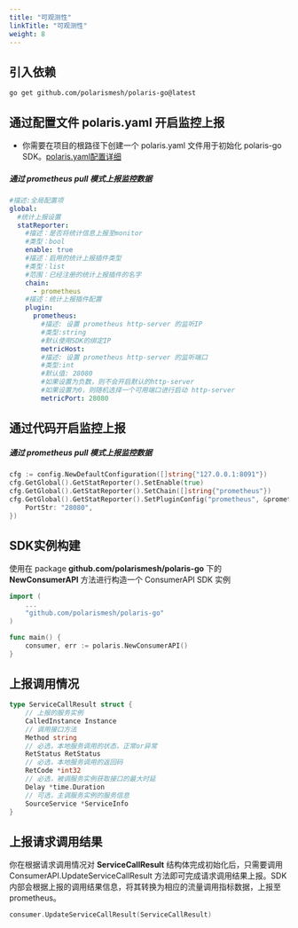 ```yaml
---
title: "可观测性"
linkTitle: "可观测性"
weight: 8
---
```


## 引入依赖

```
go get github.com/polarismesh/polaris-go@latest
```

## 通过配置文件 polaris.yaml 开启监控上报

- 你需要在项目的根路径下创建一个 polaris.yaml 文件用于初始化 polaris-go SDK。[polaris.yaml配置详细](https://github.com/polarismesh/polaris-go/blob/main/polaris.yaml)

##### 通过 prometheus pull 模式上报监控数据

```yaml
#描述:全局配置项
global:
  #统计上报设置
  statReporter:
    #描述：是否将统计信息上报至monitor
    #类型：bool
    enable: true
    #描述：启用的统计上报插件类型
    #类型：list
    #范围：已经注册的统计上报插件的名字
    chain:
      - prometheus
    #描述：统计上报插件配置
    plugin:
      prometheus:
        #描述: 设置 prometheus http-server 的监听IP
        #类型:string
        #默认使用SDK的绑定IP
        metricHost: 
        #描述: 设置 prometheus http-server 的监听端口
        #类型:int
        #默认值: 28080
        #如果设置为负数，则不会开启默认的http-server
        #如果设置为0，则随机选择一个可用端口进行启动 http-server
        metricPort: 28080
```

## 通过代码开启监控上报

##### 通过 prometheus pull 模式上报监控数据

```go
cfg := config.NewDefaultConfiguration([]string{"127.0.0.1:8091"})
cfg.GetGlobal().GetStatReporter().SetEnable(true)
cfg.GetGlobal().GetStatReporter().SetChain([]string{"prometheus"})
cfg.GetGlobal().GetStatReporter().SetPluginConfig("prometheus", &prometheus.Config{
	PortStr: "28080",
})
```

## SDK实例构建

使用在 package **github.com/polarismesh/polaris-go** 下的 **NewConsumerAPI** 方法进行构造一个 ConsumerAPI SDK 实例

```go
import (
    ...
	"github.com/polarismesh/polaris-go"
)

func main() {
    consumer, err := polaris.NewConsumerAPI()
}
```

## 上报调用情况

```go
type ServiceCallResult struct {
	// 上报的服务实例
	CalledInstance Instance
	// 调用接口方法
	Method string
	// 必选，本地服务调用的状态，正常or异常
	RetStatus RetStatus
	// 必选，本地服务调用的返回码
	RetCode *int32
	// 必选，被调服务实例获取接口的最大时延
	Delay *time.Duration
	// 可选，主调服务实例的服务信息
	SourceService *ServiceInfo
}
```

## 上报请求调用结果

你在根据请求调用情况对 **ServiceCallResult** 结构体完成初始化后，只需要调用 ConsumerAPI.UpdateServiceCallResult 方法即可完成请求调用结果上报。SDK 内部会根据上报的调用结果信息，将其转换为相应的流量调用指标数据，上报至 prometheus。

```go
consumer.UpdateServiceCallResult(ServiceCallResult)
```


